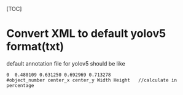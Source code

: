 [TOC]

# Convert XML to default yolov5 format(txt)

default annotation file for yolov5 should be like

```
0  0.480109 0.631250 0.692969 0.713278
#object_number center_x center_y Width Height	//calculate in percentage
```

